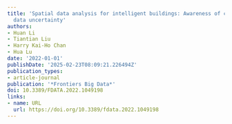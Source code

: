 ```yaml
---
title: 'Spatial data analysis for intelligent buildings: Awareness of context and
  data uncertainty'
authors:
- Huan Li
- Tiantian Liu
- Harry Kai-Ho Chan
- Hua Lu
date: '2022-01-01'
publishDate: '2025-02-23T08:09:21.226494Z'
publication_types:
- article-journal
publication: '*Frontiers Big Data*'
doi: 10.3389/FDATA.2022.1049198
links:
- name: URL
  url: https://doi.org/10.3389/fdata.2022.1049198
---
```

